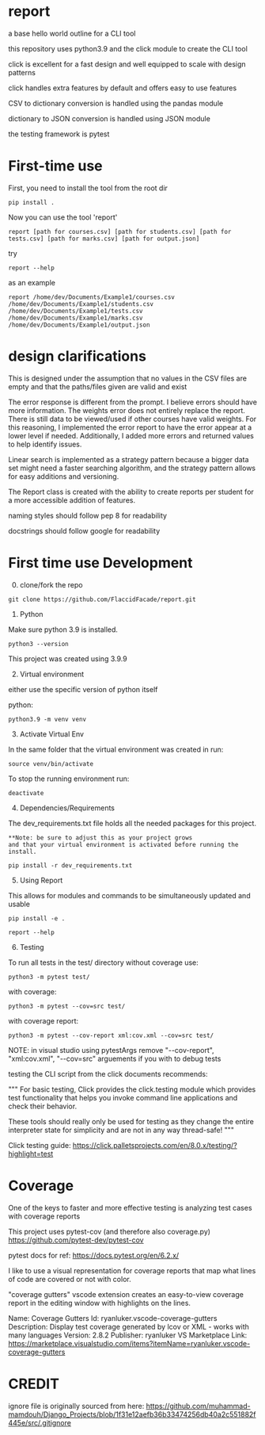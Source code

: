# report
  a base hello world outline for a CLI tool

  this repository uses python3.9 and the click module to create 
  the CLI tool

  click is excellent for a fast design 
  and well equipped to scale with design patterns

  click handles extra features by default and offers easy to use features

  CSV to dictionary conversion is handled using the pandas module

  dictionary to JSON conversion is handled using JSON module

  the testing framework is pytest

# First-time use 

First, you need to install the tool from the root dir

```
pip install .
```

Now you can use the tool 'report' 

```
report [path for courses.csv] [path for students.csv] [path for tests.csv] [path for marks.csv] [path for output.json]
```
try

```
report --help
```

as an example
```
report /home/dev/Documents/Example1/courses.csv /home/dev/Documents/Example1/students.csv /home/dev/Documents/Example1/tests.csv /home/dev/Documents/Example1/marks.csv /home/dev/Documents/Example1/output.json
```

# design clarifications

  This is designed under the assumption that no values in the CSV files are empty and that the paths/files given are valid and exist

  The error response is different from the prompt. I believe errors should have more information.
  The weights error does not entirely replace the report. There is still data to be viewed/used if other courses have valid weights. For this reasoning, I implemented the error report to have the error appear at a lower level if needed. Additionally, I added more errors and returned values to help identify issues.

  Linear search is implemented as a strategy pattern because a bigger data set might need a faster searching algorithm, and the strategy pattern allows for easy additions and versioning.


  The Report class is created with the ability to create reports per student for a more accessible addition of features.

  naming styles should follow pep 8 for readability

  docstrings should follow google for readability

# First time use Development
  0) clone/fork the repo

  ```
  git clone https://github.com/FlaccidFacade/report.git
  ```


  1) Python

  Make sure python 3.9 is installed.

  ```
  python3 --version
  ```

  This project was created using 3.9.9

  2) Virtual environment

  either use the specific version of python itself

  python:

  ```
  python3.9 -m venv venv
  ```

  3) Activate Virtual Env

  In the same folder that the virtual environment was created in run:

  ```
  source venv/bin/activate
  ```

  To stop the running environment run:

  ```
  deactivate
  ```

  4) Dependencies/Requirements

  The dev_requirements.txt file holds all the needed 
  packages for this project. 

    **Note: be sure to adjust this as your project grows 
    and that your virtual environment is activated before running the install.

  ```
  pip install -r dev_requirements.txt
  ```

  5) Using Report

  This allows for modules and commands to be simultaneously
  updated and usable

  ```
  pip install -e .
  ```

  ```
  report --help
  ```
  6) Testing


  To run all tests in the test/ directory without coverage use:

  ```
  python3 -m pytest test/
  ```

  with coverage:

  ```
  python3 -m pytest --cov=src test/
  ```

  with coverage report:

  ```
  python3 -m pytest --cov-report xml:cov.xml --cov=src test/
  ```

  NOTE: in visual studio using pytestArgs 
  remove "--cov-report", "xml:cov.xml", "--cov=src" arguements if you with to debug tests

  testing the CLI script from the click documents recommends:

  """
  For basic testing, Click provides the click.testing module which provides test functionality that helps you invoke command line applications and check their behavior.

  These tools should really only be used for testing as they change the entire interpreter state for simplicity and are not in any way thread-safe!
  """

  Click testing guide: https://click.palletsprojects.com/en/8.0.x/testing/?highlight=test


# Coverage

  One of the keys to faster and more effective testing is
  analyzing test cases with coverage reports

  This project uses pytest-cov (and therefore also coverage.py)
  https://github.com/pytest-dev/pytest-cov

  pytest docs for ref:
  https://docs.pytest.org/en/6.2.x/

  I like to use a visual representation for coverage reports that
  map what lines of code are covered or not with color.

  "coverage gutters" vscode extension creates an easy-to-view coverage report in the editing window with highlights on the lines.

  Name: Coverage Gutters
  Id: ryanluker.vscode-coverage-gutters
  Description: Display test coverage generated by lcov or XML - works with many languages
  Version: 2.8.2
  Publisher: ryanluker
  VS Marketplace Link: https://marketplace.visualstudio.com/items?itemName=ryanluker.vscode-coverage-gutters



# CREDIT
  ignore file is originally sourced from here: 
  https://github.com/muhammad-mamdouh/Django_Projects/blob/1f31e12aefb36b33474256db40a2c551882f445e/src/.gitignore
